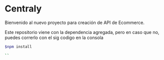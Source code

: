 # Centraly 

Bienvenido al nuevo proyecto para creación de API de Ecommerce. 

Este repositorio viene con la dependencia agregada, pero en caso que no, puedes correrlo con el sig codigo en la consola

```bash
$npm install 

``

